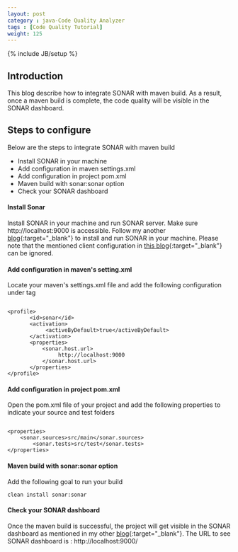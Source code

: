 ```yaml
---
layout: post
category : java-Code Quality Analyzer
tags : [Code Quality Tutorial]
weight: 125
---
```

{% include JB/setup %}

## Introduction

This blog describe how to integrate SONAR with maven build. As a result, once a maven build is complete, the code quality will be visible in the SONAR dashboard.

## Steps to configure

Below are the steps to integrate SONAR with maven build


  * Install SONAR in your machine
  * Add configuration in maven settings.xml
  * Add configuration in project pom.xml
  * Maven build with sonar:sonar option
  * Check your SONAR dashboard
 

#### Install Sonar
Install SONAR in your machine and run SONAR server. Make sure http://localhost:9000 is accessible. Follow my another [blog](/java-code%20quality%20analyzer/2015/05/12/SONAR-the-Java-Code-Analyzer){:target="_blank"} to install and run SONAR in your machine. Please note that the mentioned client configuration in [this blog](/java-code%20quality%20analyzer/2015/05/12/SONAR-the-Java-Code-Analyzer){:target="_blank"} can be ignored.

#### Add configuration in maven's setting.xml

Locate your maven's settings.xml file and add the following configuration under <profiles> tag

<pre class="prettyprint highlight"><code class="language-xml" data-lang="xml"> 
&lt;profile&gt;
       &lt;id&gt;sonar&lt;/id&gt;
       &lt;activation&gt;
            &lt;activeByDefault&gt;true&lt;/activeByDefault&gt;
       &lt;/activation&gt;
       &lt;properties&gt;
           &lt;sonar.host.url&gt;
                http://localhost:9000
           &lt;/sonar.host.url&gt;
       &lt;/properties&gt;
&lt;/profile&gt;
</code></pre>

#### Add configuration in project pom.xml
Open the pom.xml file of your project and add the following properties to indicate your source and test folders

<pre class="prettyprint highlight"><code class="language-xml" data-lang="xml"> 
&lt;properties&gt;
	&lt;sonar.sources&gt;src/main&lt;/sonar.sources&gt;
        &lt;sonar.tests&gt;src/test&lt;/sonar.tests&gt;
&lt;/properties&gt;
</code></pre>

#### Maven build with sonar:sonar option
Add the following goal to run your build

```
clean install sonar:sonar
```

#### Check your SONAR dashboard

Once the maven build is successful, the project will get visible in the SONAR dashboard as mentioned in my other [blog](/java-code%20quality%20analyzer/2015/05/12/SONAR-the-Java-Code-Analyzer){:target="_blank"}.
The URL to see SONAR dashboard is : http://localhost:9000/
